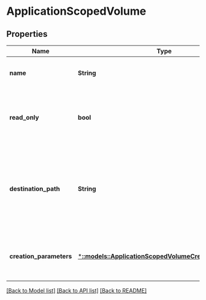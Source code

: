 # ApplicationScopedVolume

## Properties
Name | Type | Description | Notes
------------ | ------------- | ------------- | -------------
**name** | **String** | Name of the volume being referenced. | [default to null]
**read_only** | **bool** | The flag indicating whether the volume is read only. Default is &#39;false&#39;. | [optional] [default to null]
**destination_path** | **String** | The path within the container at which the volume should be mounted. Only valid path characters are allowed. | [default to null]
**creation_parameters** | [***::models::ApplicationScopedVolumeCreationParameters**](ApplicationScopedVolumeCreationParameters.md) | Describes parameters for creating application-scoped volumes. | [default to null]

[[Back to Model list]](../README.md#documentation-for-models) [[Back to API list]](../README.md#documentation-for-api-endpoints) [[Back to README]](../README.md)


